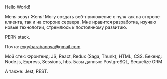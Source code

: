 Hello World!

Меня зовут Женя! Могу создать веб-приложение с нуля как на стороне клиента, так и на стороне сервера. Мне нравится разработка, изучаю новые технологии, стремлюсь к постоянному развитию.

PERN stack.

Почта: evgybarabanova@gmail.com

Мой стек: Фронтенд: JS, React, Redux (Saga, Thunk), HTML, CSS. Бекенд: Node.js, Express, Sessions, hbs. Базы данных: PostgreSQL, Sequelize ORM

A также: Jest, REST.
